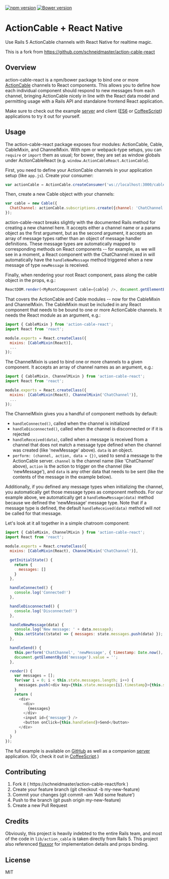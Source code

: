 [![npm version](https://badge.fury.io/js/action-cable-react.svg)](https://badge.fury.io/js/action-cable-react)
[![Bower version](https://badge.fury.io/bo/action-cable-react.svg)](https://badge.fury.io/bo/action-cable-react)

# ActionCable + React Native

Use Rails 5 ActionCable channels with React Native for realtime magic.

This is a fork from https://github.com/schneidmaster/action-cable-react

## Overview

action-cable-react is a npm/bower package to bind one or more [ActionCable](https://github.com/rails/rails/tree/master/actioncable) channels to React components. This allows you to define how each individual component should respond to new messages from each channel, bringing ActionCable nicely in line with the React data model and permitting usage with a Rails API and standalone frontend React application.

Make sure to check out the example [server](https://github.com/schneidmaster/action-cable-react-example-server) and client ([ES6](https://github.com/schneidmaster/action-cable-react-example-client) or [CoffeeScript](https://github.com/schneidmaster/action-cable-react-example-coffee)) applications to try it out for yourself.

## Usage

The action-cable-react package exposes four modules: ActionCable, Cable, CableMixin, and ChannelMixin. With npm or webpack-type setups, you can `require` or `import` them as usual; for bower, they are set as window globals under ActionCableReact (e.g. `window.ActionCableReact.ActionCable`).

First, you need to define your ActionCable channels in your application setup (like `app.js`). Create your consumer:

```javascript
var actionCable = ActionCable.createConsumer('ws://localhost:3000/cable');
```

Then, create a new Cable object with your channels:

```javascript
var cable = new Cable({
  ChatChannel: actionCable.subscriptions.create({channel: 'ChatChannel', room: 'example_room'}, ['newMessage'])
});
```

action-cable-react breaks slightly with the documented Rails method for creating a new channel here. It accepts either a channel name or a params object as the first argument, but as the second argument, it accepts an array of message types rather than an object of message handler definitions. These message types are automatically mapped to corresponding methods on React components -- for example, as we will see in a moment, a React component with the ChatChannel mixed in will automatically have the `handleNewMessage` method triggered when a new message of type `newMessage` is received.

Finally, when rendering your root React component, pass along the cable object in the props, e.g.:

```javascript
ReactDOM.render(<MyRootComponent cable={cable} />, document.getElementById('app'))
```

That covers the ActionCable and Cable modules -- now for the CableMixin and ChannelMixin. The CableMixin must be included in any React component that needs to be bound to one or more ActionCable channels. It needs the React module as an argument, e.g.:

```javascript
import { CableMixin } from 'action-cable-react';
import React from 'react';

module.exports = React.createClass({
  mixins: [CableMixin(React)],
  ...
});
```

The ChannelMixin is used to bind one or more channels to a given component. It accepts an array of channel names as an argument, e.g.:

```javascript
import { CableMixin, ChannelMixin } from 'action-cable-react';
import React from 'react';

module.exports = React.createClass({
  mixins: [CableMixin(React), ChannelMixin('ChatChannel')],
  ...
});
```

The ChannelMixin gives you a handful of component methods by default:

* `handleConnected()`, called when the channel is initialized
* `handleDisconnected()`, called when the channel is disconnected or if it is rejected
* `handleReceived(data)`, called when a message is received from a channel that does not match a message type defined when the channel was created (like 'newMessage' above). `data` is an object.
* `perform: (channel, action, data = {})`, used to send a message to the ActionCable server. `channel` is the channel name (like 'ChatChannel' above), `action` is the action to trigger on the channel (like 'newMessage'), and `data` is any other data that needs to be sent (like the contents of the message in the example below).

Additionally, if you defined any message types when initializing the channel, you automatically get those message types as component methods. For our example above, we automatically get a `handleNewMessage(data)` method because we defined the 'newMessage' message type. Note that if a message type is defined, the default `handleReceived(data)` method will *not* be called for that message.

Let's look at it all together in a simple chatroom component:

```javascript
import { CableMixin, ChannelMixin } from 'action-cable-react';
import React from 'react';

module.exports = React.createClass({
  mixins: [CableMixin(React), ChannelMixin('ChatChannel')],

  getInitialState() {
    return {
      messages: []
    }
  },

  handleConnected() {
    console.log('Connected!')
  },

  handleDisconnected() {
    console.log('Disconnected!')
  },

  handleNewMessage(data) {
    console.log('New message: ' + data.message);
    this.setState((state) => { messages: state.messages.push(data) });
  },

  handleSend() {
    this.perform('ChatChannel', 'newMessage', { timestamp: Date.now(), message: document.getElementById('message').value });
    document.getElementById('message').value = '';
  },

  render() {
    var messages = [];
    for(var i = 0; i < this.state.messages.length; i++) {
      messages.push(<div key={this.state.messages[i].timestamp}>{this.state.messages[i].message}</div>)
    }
    return (
      <div>
        <div>
          {messages}
        </div>
        <input id={'message'} />
        <button onClick={this.handleSend}>Send</button>
      </div>
    )
  }
});
```

The full example is available on [GitHub](https://github.com/schneidmaster/action-cable-react-example-client) as well as a companion [server](https://github.com/schneidmaster/action-cable-react-example-server) application. (Or, check it out in [CoffeeScript](https://github.com/schneidmaster/action-cable-react-example-coffee).)

## Contributing

1. Fork it ( https://schneidmaster/action-cable-react/fork )
2. Create your feature branch (git checkout -b my-new-feature)
3. Commit your changes (git commit -am 'Add some feature')
4. Push to the branch (git push origin my-new-feature)
5. Create a new Pull Request

## Credits

Obviously, this project is heavily indebted to the entire Rails team, and most of the code in `lib/action_cable` is taken directly from Rails 5. This project also referenced [fluxxor](https://github.com/BinaryMuse/fluxxor) for implementation details and props binding.

## License

MIT
